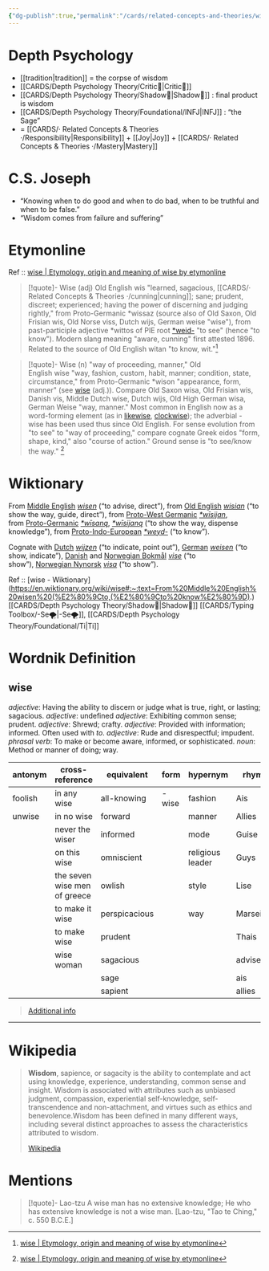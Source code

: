 ```yaml
---
{"dg-publish":true,"permalink":"/cards/related-concepts-and-theories/wisdom/","noteIcon":"1","created":"2022-12-31T00:51:28.608+01:00","updated":"2023-06-04T20:48:12.858+02:00"}
---
```


# Depth Psychology 
- [[tradition\|tradition]] = the corpse of wisdom 
- [[CARDS/Depth Psychology Theory/Critic🤔\|Critic🤔]]
- [[CARDS/Depth Psychology Theory/Shadow👥\|Shadow👥]] : final product is wisdom 
- [[CARDS/Depth Psychology Theory/Foundational/INFJ\|INFJ]] : “the Sage”
- = [[CARDS/· Related Concepts & Theories ·/Responsibility\|Responsibility]] + [[Joy\|Joy]] + [[CARDS/· Related Concepts & Theories ·/Mastery\|Mastery]]

# C.S. Joseph
- “Knowing when to do good and when to do bad, when to be truthful and when to be false.”
- “Wisdom comes from failure and suffering” 

# Etymonline

Ref :: [wise | Etymology, origin and meaning of wise by etymonline](https://www.etymonline.com/word/wise)

> [!quote]- Wise (adj)
> Old English wis "learned, sagacious, [[CARDS/· Related Concepts & Theories ·/cunning\|cunning]]; sane; prudent, discreet; experienced; having the power of discerning and judging rightly," from Proto-Germanic *wissaz (source also of Old Saxon, Old Frisian wis, Old Norse viss, Dutch wijs, German weise "wise"), from past-participle adjective *wittos of PIE root [*weid-](https://www.etymonline.com/word/*weid-?ref=etymonline_crossreference "Etymology, meaning and definition of *weid- ") "to see" (hence "to know"). Modern slang meaning "aware, cunning" first attested 1896. Related to the source of Old English witan "to know, wit."[^1]

> [!quote]- Wise (n)
> "way of proceeding, manner," Old English wise "way, fashion, custom, habit, manner; condition, state, circumstance," from Proto-Germanic *wison "appearance, form, manner" (see [wise](https://www.etymonline.com/word/wise?ref=etymonline_crossreference#etymonline_v_10789 "Etymology, meaning and definition of wise ") (adj.)). Compare Old Saxon wisa, Old Frisian wis, Danish vis, Middle Dutch wise, Dutch wijs, Old High German wisa, German Weise "way, manner." Most common in English now as a word-forming element (as in [likewise](https://www.etymonline.com/word/likewise?ref=etymonline_crossreference "Etymology, meaning and definition of likewise "), [clockwise](https://www.etymonline.com/word/clockwise?ref=etymonline_crossreference "Etymology, meaning and definition of clockwise ")); the adverbial -wise has been used thus since Old English. For sense evolution from "to see" to "way of proceeding," compare cognate Greek eidos "form, shape, kind," also "course of action." Ground sense is "to see/know the way." [^1]

# Wiktionary

From [Middle English](https://en.wikipedia.org/wiki/Middle_English "w:Middle English") _[wisen](https://en.wiktionary.org/wiki/wisen#Middle_English "wisen")_ (“to advise, direct”), from [Old English](https://en.wikipedia.org/wiki/Old_English "w:Old English") _[wisian](https://en.wiktionary.org/wiki/wisian#Old_English "wisian")_ (“to show the way, guide, direct”), from [Proto-West Germanic](https://en.wikipedia.org/wiki/Proto-West_Germanic_language "w:Proto-West Germanic language") _[*wīsijan](https://en.wiktionary.org/wiki/Reconstruction:Proto-West_Germanic/w%C4%ABsijan "Reconstruction:Proto-West Germanic/wīsijan")_, from [Proto-Germanic](https://en.wikipedia.org/wiki/Proto-Germanic_language "w:Proto-Germanic language") _[*wīsaną](https://en.wiktionary.org/w/index.php?title=Reconstruction:Proto-Germanic/w%C4%ABsan%C4%85&action=edit&redlink=1 "Reconstruction:Proto-Germanic/wīsaną (page does not exist)")_, _[*wīsijaną](https://en.wiktionary.org/wiki/Reconstruction:Proto-Germanic/w%C4%ABsijan%C4%85 "Reconstruction:Proto-Germanic/wīsijaną")_ (“to show the way, dispense knowledge”), from [Proto-Indo-European](https://en.wikipedia.org/wiki/Proto-Indo-European_language "w:Proto-Indo-European language") _[*weyd-](https://en.wiktionary.org/wiki/Reconstruction:Proto-Indo-European/weyd- "Reconstruction:Proto-Indo-European/weyd-")_ (“to know”).

Cognate with [Dutch](https://en.wikipedia.org/wiki/Dutch_language "w:Dutch language") _[wijzen](https://en.wiktionary.org/wiki/wijzen#Dutch "wijzen")_ (“to indicate, point out”), [German](https://en.wikipedia.org/wiki/German_language "w:German language") _[weisen](https://en.wiktionary.org/wiki/weisen#German "weisen")_ (“to show, indicate”), [Danish](https://en.wikipedia.org/wiki/Danish_language "w:Danish language") and [Norwegian Bokmål](https://en.wikipedia.org/wiki/Bokm%C3%A5l "w:Bokmål") _[vise](https://en.wiktionary.org/wiki/vise#Norwegian_Bokm%C3%A5l "vise")_ (“to show”), [Norwegian Nynorsk](https://en.wikipedia.org/wiki/Nynorsk "w:Nynorsk") _[visa](https://en.wiktionary.org/wiki/visa#Norwegian_Nynorsk "visa")_ (“to show”).

Ref :: [wise - Wiktionary](https://en.wiktionary.org/wiki/wise#:~:text=From%20Middle%20English%20wisen%20(%E2%80%9Cto,(%E2%80%9Cto%20know%E2%80%9D).)
[[CARDS/Depth Psychology Theory/Shadow👥\|Shadow👥]] [[CARDS/Typing Toolbox/-Se🌪️\|-Se🌪️]], [[CARDS/Depth Psychology Theory/Foundational/Ti\|Ti]] 

# Wordnik Definition 
## wise
*adjective*: Having the ability to discern or judge what is true, right, or lasting; sagacious.
*adjective*: undefined
*adjective*: Exhibiting common sense; prudent.
*adjective*: Shrewd; crafty.
*adjective*: Provided with information; informed. Often used with <em>to</em>.
*adjective*: Rude and disrespectful; impudent.
*phrasal verb*: To make or become aware, informed, or sophisticated.
*noun*: Method or manner of doing; way.

| antonym |cross-reference |equivalent |form |hypernym |rhyme |same-context |synonym |verb-form |
| --- | --- | --- | --- | --- | --- | --- | --- | --- |
| foolish | in any wise | all-knowing | -wise | fashion | Ais | ancient | MO | wised |
| unwise | in no wise | forward |  | manner | Allies | beer | abstruse | wisely |
|  | never the wiser | informed |  | mode | Guise | best | acute | wising |
|  | on this wise | omniscient |  | religious leader | Guys | cattle | advantageous |  |
|  | the seven wise men of greece | owlish |  | style | Lise | conviction | advisable |  |
|  | to make it wise | perspicacious |  | way | Marseilles | dear | alert |  |
|  | to make wise | prudent |  |  | Thais | dry | algorithm |  |
|  | wise woman | sagacious |  |  | advise | easily | all-knowing |  |
|  |  | sage |  |  | ais | faithful | angle |  |
|  |  | sapient |  |  | allies | fit | apperceptive |  |

> [Additional info](https://www.wordnik.com/words/wise)

---
# Wikipedia 

> **Wisdom**, sapience, or sagacity is the ability to contemplate and act using knowledge, experience, understanding, common sense and insight. Wisdom is associated with attributes such as unbiased judgment, compassion, experiential self-knowledge, self-transcendence and non-attachment, and virtues such as ethics and benevolence.Wisdom has been defined in many different ways, including several distinct approaches to assess the characteristics attributed to wisdom.
>
> [Wikipedia](https://en.wikipedia.org/wiki/Wisdom)

# Mentions
> [!quote]- Lao-tzu
> A wise man has no extensive knowledge; He who has extensive knowledge is not a wise man. [Lao-tzu, "Tao te Ching," c. 550 B.C.E.]





[^1]: [wise | Etymology, origin and meaning of wise by etymonline](https://www.etymonline.com/word/wise)